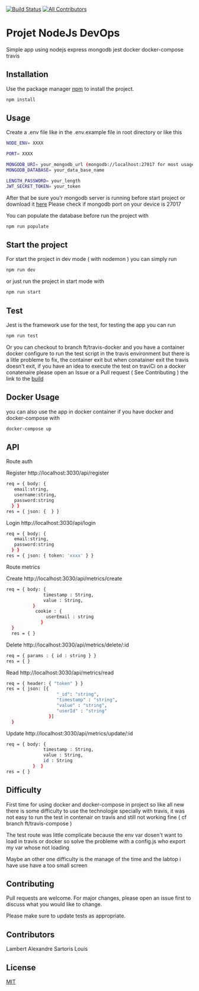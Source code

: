 [![Build Status](https://travis-ci.org/AlexandreLamb/Project-NodeJs-TypeScript-DevOps.svg?branch=master)](https://travis-ci.org/AlexandreLamb/Project-NodeJs-TypeScript-DevOps)
[![All Contributors](https://img.shields.io/badge/all_contributors-2-green.svg?style=flat-square)](#contributors)

# Projet NodeJs DevOps

Simple app using nodejs express mongodb jest docker docker-compose travis 

## Installation

Use the package manager [npm](https://www.npmjs.com) to install the project.

```bash
npm install
```

## Usage
Create a .env file like in the .env.example file in root directory or like this 
```bash
NODE_ENV= XXXX	

PORT= XXXX	

MONGODB_URI= your_mongodb_url (mongodb://localhost:27017 for most usage)	
MONGODB_DATABASE= your_data_base_name	

LENGTH_PASSWORD= your_length	
JWT_SECRET_TOKEN= your_token
```
After that be sure you'r mongodb server is running before start project or download it [here](https://www.mongodb.com/what-is-mongodb)
Please check if mongodb port on your device is 27017

You can populate the database before run the project with 

```bash
npm run populate
```

## Start the project
For start the project in dev mode ( with nodemon ) you can simply run 

```bash
npm run dev 
```
or just run the project in start mode with 

```bash
npm run start
```
## Test 

Jest is the framework use for the test, for testing the app you can run 

```bash
npm run test
```
Or you can checkout to branch ft/travis-docker and you have a container docker configure to run the test script in the travis environment but there is a litle probleme to fix, the container exit but when conatainer exit the travis doesn't exit, if you have an idea to execute the test on traviCi on a docker conatenaire please open an Issue or a Pull request ( See Contributing ) 
the link to the [build](https://travis-ci.org/AlexandreLamb/Project-NodeJs-TypeScript-DevOps/builds/629150670) 

## Docker Usage
you can also use the app in docker container if you have docker and docker-compose with 

```bash
docker-compose up
```
## API
Route auth

Register http://localhost:3030/api/register
```bash
req = { body: {
   email:string,
   username:string,
   password:string
  } }
res = { json: {  } }
```

Login http://localhost:3030/api/login
```bash
req = { body: {
   email:string,
   password:string
  } }
res = { json: { token: 'xxxx' } }
```

Route metrics 

Create http://localhost:3030/api/metrics/create
```bash
req = { body: { 
              timestamp : String,
              value : String,          
          } 
           cookie : {
               userEmail : string
             }
  }
  res = { }
```
Delete http://localhost:3030/api/metrics/delete/:id
```bash
req = { params : { id : string } }
res = { } 
```
Read http://localhost:3030/api/metrics/read
```bash
req = { header: { "token" } }
res = { json: [{ 
                   "_id": "string",
                   "timestamp" : "string",
                   "value" : "string",
                   "userId" : "string"
                }] 
  }
```

Update http://localhost:3030/api/metrics/update/:id
```bash
req = { body: { 
              timestamp : String,
              value : String, 
              id : String
          }  }
res = { } 
```
## Difficulty
First time for using docker and docker-compose in project so like all new there is some difficulty to use the technologie specially with travis, it was not easy to run the test in contenair on travis and still not working fine ( cf branch ft/travis-compose )

The test route was little complicate because the env var dosen't want to load in travis or docker so solve the probleme with a config.js who export my var whose not loading

Maybe an other one difficulty is the manage of the time and the labtop i have use have a too small screen 

## Contributing
Pull requests are welcome. For major changes, please open an issue first to discuss what you would like to change.

Please make sure to update tests as appropriate.

## Contributors
Lambert Alexandre
Sartoris Louis

## License
[MIT](https://choosealicense.com/licenses/mit/)

